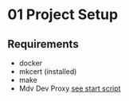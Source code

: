 # 01 Project Setup

## Requirements

- docker
- mkcert (installed)
- make
- Mdv Dev Proxy [see start script](https://gitlab.com/theVosCache/mdvrc-bash/-/blob/master/commands/dev-proxy)

